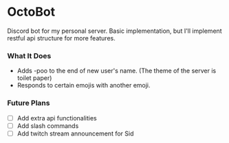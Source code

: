 # OctoBot
 Discord bot for my personal server. Basic implementation, but I'll implement restful api structure for more features.  

### What It Does
 - Adds -poo to the end of new user's name. (The theme of the server is toilet paper)
 - Responds to certain emojis with another emoji. 

### Future Plans
- [ ] Add extra api functionalities
- [ ] Add slash commands
- [ ] Add twitch stream announcement for Sid

<!-- 
Purpose 
Features
-->